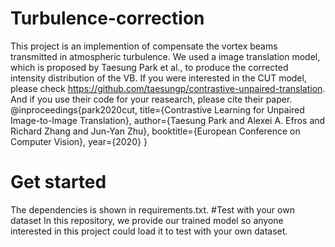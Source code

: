 # Turbulence-correction
This project is an implemention of compensate the vortex beams transmitted in atmospheric turbulence.
We used a image translation model, which is proposed by Taesung Park et al., to produce the corrected intensity distribution of the VB.
If you were interested in the CUT model, please check https://github.com/taesungp/contrastive-unpaired-translation. And if you use their code for your reasearch, please cite their paper.
@inproceedings{park2020cut,
  title={Contrastive Learning for Unpaired Image-to-Image Translation},
  author={Taesung Park and Alexei A. Efros and Richard Zhang and Jun-Yan Zhu},
  booktitle={European Conference on Computer Vision},
  year={2020}
}

# Get started
The dependencies is shown in requirements.txt.
#Test with your own dataset
In this repository, we provide our trained model so anyone interested in this project could load it to test with your own dataset.
